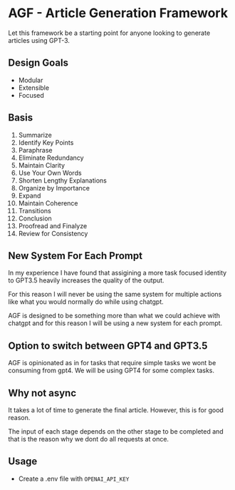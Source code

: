 # AGF - Article Generation Framework

Let this framework be a starting point for anyone looking to generate articles using GPT-3.

## Design Goals
- Modular
- Extensible
- Focused

## Basis
1. Summarize
2. Identify Key Points
3. Paraphrase
4. Eliminate Redundancy
5. Maintain Clarity
6. Use Your Own Words
7. Shorten Lengthy Explanations
8. Organize by Importance 
9. Expand 
10. Maintain Coherence 
11. Transitions 
12. Conclusion 
13. Proofread and Finalyze 
14. Review for Consistency

## New System For Each Prompt
In my experience I have found that assigining a more task focused identity to GPT3.5 heavily increases the quality of the output. 

For this reason I will never be using the same system for multiple actions like what you would normally do while using chatgpt.

AGF is designed to be something more than what we could achieve with chatgpt and for this reason I will be using a new system for each prompt.

## Option to switch between GPT4 and GPT3.5
AGF is opinionated as in for tasks that require simple tasks we wont be consuming from gpt4. We will be using GPT4 for some complex tasks.

## Why not async
It takes a lot of time to generate the final article. 
However, this is for good reason.

The input of each stage depends on the other stage to be completed and that is the reason
why we dont do all requests at once.


## Usage

- Create a .env file with `OPENAI_API_KEY`

